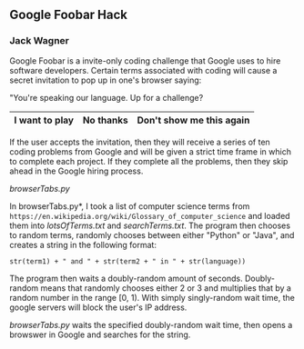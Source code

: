 ## Google Foobar Hack
### Jack Wagner

Google Foobar is a invite-only coding challenge that Google uses to hire software developers.  Certain terms associated with coding will cause a secret invitation to pop up in one's browser saying:

"You're speaking our language.  Up for a challenge?

| I want to play                        | No thanks                          |Don't show me this again                          |
|------------------------------------------|------------------------------------------|------------------------------------------|


If the user accepts the invitation, then they will receive a series of ten coding problems from Google and will be given a strict time frame in which to complete each project.  If they complete all the problems, then they skip ahead in the Google hiring process.



*browserTabs.py* 

In browserTabs.py*, I took a list of computer science terms from `https://en.wikipedia.org/wiki/Glossary_of_computer_science` and loaded them into *lotsOfTerms.txt* and *searchTerms.txt*.  The program then chooses to random terms, randomly chooses between either "Python" or "Java", and creates a string in the following format:

`str(term1) + " and " + str(term2 + " in " + str(language))`

The program then waits a doubly-random amount of seconds.  Doubly-random means that randomly chooses either 2 or 3 and multiplies that by a random number in the range [0, 1).  With simply singly-random wait time, the google servers will block the user's IP address.

*browserTabs.py* waits the specified doubly-random wait time, then opens a browswer in Google and searches for the string.
